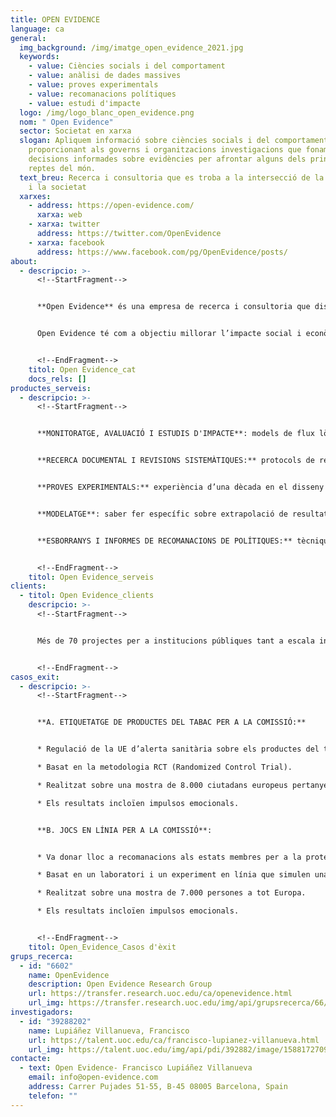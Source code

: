 ```yaml
---
title: OPEN EVIDENCE
language: ca
general:
  img_background: /img/imatge_open_evidence_2021.jpg
  keywords:
    - value: Ciències socials i del comportament
    - value: anàlisi de dades massives
    - value: proves experimentals
    - value: recomanacions polítiques
    - value: estudi d'impacte
  logo: /img/logo_blanc_open_evidence.png
  nom: " Open Evidence"
  sector: Societat en xarxa
  slogan: Apliquem informació sobre ciències socials i del comportament,
    proporcionant als governs i organitzacions investigacions que fonamenten
    decisions informades sobre evidències per afrontar alguns dels principals
    reptes del món.
  text_breu: Recerca i consultoria que es troba a la intersecció de la tecnologia
    i la societat
  xarxes:
    - address: https://open-evidence.com/
      xarxa: web
    - xarxa: twitter
      address: https://twitter.com/OpenEvidence
    - xarxa: facebook
      address: https://www.facebook.com/pg/OpenEvidence/posts/
about:
  - descripcio: >-
      <!--StartFragment-->


      **Open Evidence** és una empresa de recerca i consultoria que dissenya i duu a terme estudis sobre ciències socials i del comportament i anàlisis de dades massives. 


      Open Evidence té com a objectiu millorar l’impacte social i econòmic de les polítiques públiques o el rendiment operatiu a les empreses privades. L'empresa derivada va ser fundada l'any 2013 per Francisco Lupiañez, investigador del grup Open Evidence, a partir del seu saber fer i la recerca capdavantera en l'àmbit de la comprensió i predicció del comportament humà, que sovint presenta diversos biaixos, i fins i tot pot ser irracional. En aquest moment, l'empresa derivada ha contribuït amb proves reals a desenes de projectes a gran escala liderats per diferents organismes públics, inclosa la Comissió Europea.


      <!--EndFragment-->
    titol: Open Evidence_cat
    docs_rels: []
productes_serveis:
  - descripcio: >-
      <!--StartFragment-->


      **MONITORATGE, AVALUACIÓ I ESTUDIS D'IMPACTE**: models de flux lògic interns que aborden els problemes relacionant-los amb les seves causes subjacents i calculen l’efecte d’una sèrie d’opcions. 


      **RECERCA DOCUMENTAL I REVISIONS SISTEMÀTIQUES:** protocols de recerca científica, incloses les paraules clau i la selecció de bases de dades, a partir de coneixement d’última generació en diversos temes. 


      **PROVES EXPERIMENTALS:** experiència d’una dècada en el disseny i la realització d’experiments per comprendre i predir el comportament humà. ENQUESTES EN LÍNIA: àmplia experiència en estratègies de mostreig i qüestionaris que apliquen psicologia social i cognitiva i experiència estadística. 


      **MODELATGE**: saber fer específic sobre extrapolació de resultats a escala macro per calcular l’efecte net de les accions sobre l’empresa, l’economia i la societat, inclosos els escenaris empresarials i l’anàlisi de casos. 


      **ESBORRANYS I INFORMES DE RECOMANACIONS DE POLÍTIQUES:** tècniques específiques de visualització, anàlisi multicriteri, anàlisi de deficiències, revisions de polítiques i consultes obertes.


      <!--EndFragment-->
    titol: Open Evidence_serveis
clients:
  - titol: Open Evidence_clients
    descripcio: >-
      <!--StartFragment-->


      Més de 70 projectes per a institucions públiques tant a escala internacional com nacional, per exemple: la Comissió Europea, el Parlament Europeu, diverses agències europees (EIGE, CHAFEA)


      <!--EndFragment-->
casos_exit:
  - descripcio: >-
      <!--StartFragment-->


      **A. ETIQUETATGE DE PRODUCTES DEL TABAC PER A LA COMISSIÓ:** 


      * Regulació de la UE d’alerta sanitària sobre els productes del tabac implementada segons el nostre projecte. 

      * Basat en la metodologia RCT (Randomized Control Trial). 

      * Realitzat sobre una mostra de 8.000 ciutadans europeus pertanyents a 10 estats membres. 

      * Els resultats incloïen impulsos emocionals. 


      **B. JOCS EN LÍNIA PER A LA COMISSIÓ**: 


      * Va donar lloc a recomanacions als estats membres per a la protecció dels consumidors de serveis d'apostes en línia. 

      * Basat en un laboratori i un experiment en línia que simulen una plataforma d'apostes en línia. 

      * Realitzat sobre una mostra de 7.000 persones a tot Europa. 

      * Els resultats incloïen impulsos emocionals.


      <!--EndFragment-->
    titol: Open_Evidence_Casos d'èxit
grups_recerca:
  - id: "6602"
    name: OpenEvidence
    description: Open Evidence Research Group
    url: https://transfer.research.uoc.edu/ca/openevidence.html
    url_img: https://transfer.research.uoc.edu/img/api/grupsrecerca/66/image/1594111453905
investigadors:
  - id: "39288202"
    name: Lupiáñez Villanueva, Francisco
    url: https://talent.uoc.edu/ca/francisco-lupianez-villanueva.html
    url_img: https://talent.uoc.edu/img/api/pdi/392882/image/1588172709040
contacte:
  - text: Open Evidence- Francisco Lupiáñez Villanueva
    email: info@open-evidence.com
    address: Carrer Pujades 51-55, B-45 08005 Barcelona, Spain
    telefon: ""
---
```

